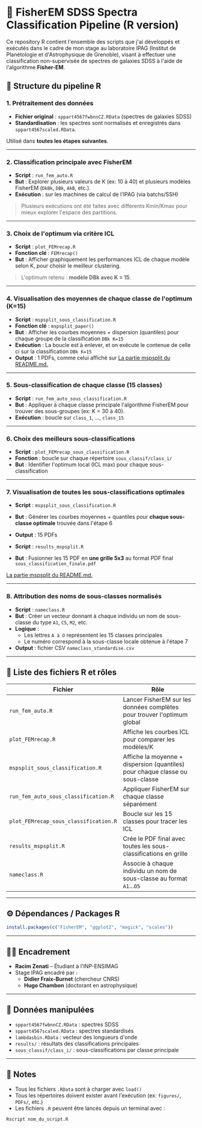 
# 🧠 FisherEM SDSS Spectra Classification Pipeline (R version)

Ce repository R contient l'ensemble des scripts que j'ai développés et exécutés dans le cadre de mon stage au laboratoire IPAG (Institut de Planétologie et d'Astrophysique de Grenoble), visant à effectuer une classification non-supervisée de spectres de galaxies SDSS à l'aide de l'algorithme **Fisher-EM**.

## 📁 Structure du pipeline R

### 1. Prétraitement des données

- **Fichier original** : `sppart4567fwbnnCZ.RData` (spectres de galaxies SDSS)
- **Standardisation** : les spectres sont normalisés et enregistrés dans `sppart4567scaled.RData`.

Utilisé dans **toutes les étapes suivantes**.

---

### 2. Classification principale avec FisherEM

- **Script** : `run_fem_auto.R`
- **But** : Explorer plusieurs valeurs de K (ex: 10 à 40) et plusieurs modèles FisherEM (`DkBk`, `DBk`, `AkB`, etc.).
- **Exécution** : sur les machines de calcul de l'IPAG (via batchs/SSH)

> Plusieurs exécutions ont été faites avec différents Kmin/Kmax pour mieux explorer l'espace des partitions.

---

### 3. Choix de l'optimum via critère ICL

- **Script** : `plot_FEMrecap.R`
- **Fonction clé** : `FEMrecap()`
- **But** : Afficher graphiquement les performances ICL de chaque modèle selon K, pour choisir le meilleur clustering.

> L'optimum retenu : **modèle DBk avec K = 15**.

---

### 4. Visualisation des moyennes de chaque classe de l'optimum (K=15)

- **Script** : `mspsplit_sous_classification.R`
- **Fonction clé** : `mspsplit_paper()`
- **But** : Afficher les courbes moyennes + dispersion (quantiles) pour chaque groupe de la classification `DBk K=15`
- **Exécution** : La boucle est à enlever, et on exécute le contenue de celle ci sur la classification `DBk K=15`
- **Output** : 1 PDFs, comme celui affiché sur [La partie mspsplit du README.md.](README.md)


---

### 5. Sous-classification de chaque classe (15 classes)

- **Script** : `run_fem_auto_sous_classification.R`
- **But** : Appliquer à chaque classe principale l'algorithme FisherEM pour trouver des sous-groupes (ex: K = 30 à 40).
- **Exécution** : boucle sur `class_1`, ..., `class_15`

---

### 6. Choix des meilleurs sous-classifications

- **Script** : `plot_FEMrecap_sous_classification.R`
- **Fonction** : boucle sur chaque répertoire `sous_classif/class_i/`
- **But** : Identifier l'optimum local (ICL max) pour chaque sous-classification

---

### 7. Visualisation de toutes les sous-classifications optimales

- **Script** : `mspsplit_sous_classification.R`
- **But** : Générer les courbes moyennes + quantiles pour **chaque sous-classe optimale** trouvée dans l'étape 6
- **Output** : 15 PDFs

- **Script** : `results_mspsplit.R`
- **But** : Fusionner les 15 PDF en **une grille 5x3** au format PDF final `sous_classification_finale.pdf`

[La partie mspsplit du README.md.](PDFs/sous_classification_finale.pdf)

---

### 8. Attribution des noms de sous-classes normalisés

- **Script** : `nameclass.R`
- **But** : Créer un vecteur donnant à chaque individu un nom de sous-classe du type `A1`, `C5`, `M2`, etc.
- **Logique** :
    - Les lettres `A à O` représentent les 15 classes principales
    - Le numéro correspond à la sous-classe locale obtenue à l'étape 7
- **Output** : fichier CSV `nameclass_standardise.csv`

---

## 📄 Liste des fichiers R et rôles

| Fichier | Rôle |
|--------|------|
| `run_fem_auto.R` | Lancer FisherEM sur les données complètes pour trouver l'optimum global |
| `plot_FEMrecap.R` | Affiche les courbes ICL pour comparer les modèles/K |
| `mspsplit_sous_classification.R` | Affiche la moyenne + dispersion (quantiles) pour chaque classe ou sous-classe |
| `run_fem_auto_sous_classification.R` | Appliquer FisherEM sur chaque classe séparément |
| `plot_FEMrecap_sous_classification.R` | Boucle sur les 15 classes pour tracer les ICL |
| `results_mspsplit.R` | Crée le PDF final avec toutes les sous-classifications en grille |
| `nameclass.R` | Associe à chaque individu un nom de sous-classe au format `A1`...`O5` |

---

## ⚙️ Dépendances / Packages R

```r
install.packages(c("FisherEM", "ggplot2", "magick", "scales"))
```

---

## 👨‍🔬 Encadrement

- **Racim Zenati** – Étudiant à l'INP-ENSIMAG
- Stage IPAG encadré par :
  - **Didier Fraix-Burnet** (chercheur CNRS)
  - **Hugo Chambon** (doctorant en astrophysique)

---

## 📎 Données manipulées

- `sppart4567fwbnnCZ.RData` : spectres SDSS
- `sppart4567scaled.RData` : spectres standardisés
- `lambdasbin.RData` : vecteur des longueurs d'onde
- `results/` : résultats des classifications principales
- `sous_classif/class_i/` : sous-classifications par classe principale

---

## 📌 Notes

- Tous les fichiers `.RData` sont à charger avec `load()`
- Tous les répertoires doivent exister avant l'exécution (ex: `figures/`, `PDFs/`, etc.)
- Les fichiers `.R` peuvent être lancés depuis un terminal avec :

```bash
Rscript nom_du_script.R
```
